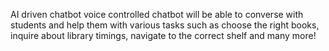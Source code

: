 AI driven chatbot voice controlled chatbot will be able to converse with students and help them with various tasks such as choose the right books, inquire about library timings, navigate to the correct shelf and many more!
